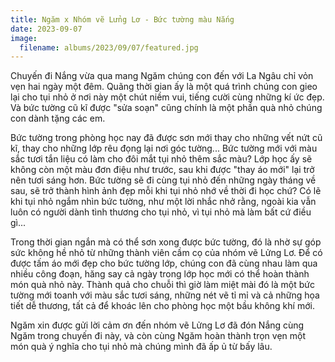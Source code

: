 ```yaml
---
title: Ngăm x Nhóm vẽ Lửng Lơ - Bức tường màu Nắng
date: 2023-09-07
image:
  filename: albums/2023/09/07/featured.jpg
---
```


Chuyến đi Nắng vừa qua mang Ngăm chúng con đến với La Ngâu chỉ vỏn vẹn hai ngày một đêm. Quãng thời gian ấy là một quá trình chúng con gieo lại cho tụi nhỏ ở nơi này một chút niềm vui, tiếng cười cùng những kí ức đẹp. Và bức tường cũ kĩ được "sửa soạn" cũng chính là một phần quà nhỏ chúng con dành tặng các em.

Bức tường trong phòng học nay đã được sơn mới thay cho những vết nứt cũ kĩ, thay cho những lớp rêu đọng lại nơi góc tường... Bức tường mới với màu sắc tươi tắn liệu có làm cho đôi mắt tụi nhỏ thêm sắc màu? Lớp học ấy sẽ không còn một màu đơn điệu như trước, sau khi được "thay áo mới" lại trở nên tươi sáng hơn. Bức tường sẽ đi cùng tụi nhỏ đến những ngày tháng về sau, sẽ trở thành hình ảnh đẹp mỗi khi tụi nhỏ nhớ về thời đi học chứ? Có lẽ khi tụi nhỏ ngắm nhìn bức tường, như một lời nhắc nhở rằng, ngoài kia vẫn luôn có người dành tình thương cho tụi nhỏ, vì tụi nhỏ mà làm bất cứ điều gì...

Trong thời gian ngắn mà có thể sơn xong được bức tường, đó là nhờ sự góp sức không hề nhỏ từ những thành viên cầm cọ của nhóm vẽ Lửng Lơ. Để có được tấm áo mới đẹp cho bức tường lớp, chúng con đã cùng nhau làm qua nhiều công đoạn, hăng say cả ngày trong lớp học mới có thể hoàn thành món quà nhỏ này. Thành quả cho chuỗi thì giờ làm miệt mài đó là một bức tường mới toanh với màu sắc tươi sáng, những nét vẽ tỉ mỉ và cả những họa tiết dễ thương, tất cả để khoác lên cho phòng học một bầu không khí mới.

Ngăm xin được gửi lời cảm ơn đến nhóm vẽ Lửng Lơ đã đón Nắng cùng Ngăm trong chuyến đi này, và còn cùng Ngăm hoàn thành trọn vẹn một món quà ý nghĩa cho tụi nhỏ mà chúng mình đã ấp ủ từ bấy lâu. 
